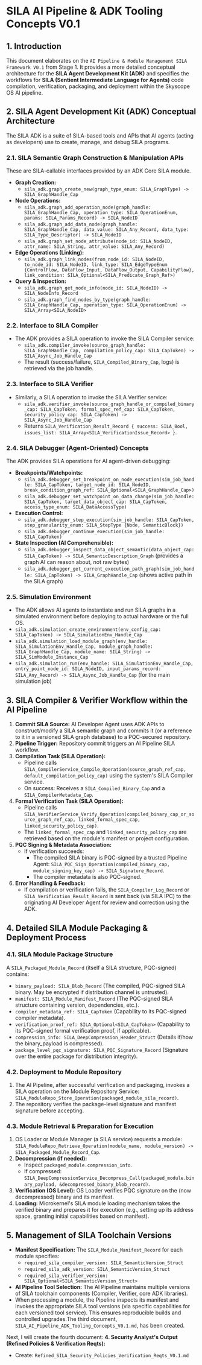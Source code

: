 # SILA AI Pipeline & ADK Tooling Concepts V0.1

## 1. Introduction
This document elaborates on the `AI Pipeline & Module Management SILA Framework V0.1` from Stage 1. It provides a more detailed conceptual architecture for the **SILA Agent Development Kit (ADK)** and specifies the workflows for **SILA (Sentient Intermediate Language for Agents)** code compilation, verification, packaging, and deployment within the Skyscope OS AI pipeline.

## 2. SILA Agent Development Kit (ADK) Conceptual Architecture

The SILA ADK is a suite of SILA-based tools and APIs that AI agents (acting as developers) use to create, manage, and debug SILA programs.

### 2.1. SILA Semantic Graph Construction & Manipulation APIs
These are SILA-callable interfaces provided by an ADK Core SILA module.
*   **Graph Creation:**
    *   `sila_adk.graph_create_new(graph_type_enum: SILA_GraphType) -> SILA_GraphHandle_Cap`
*   **Node Operations:**
    *   `sila_adk.graph_add_operation_node(graph_handle: SILA_GraphHandle_Cap, operation_type: SILA_OperationEnum, params: SILA_Params_Record) -> SILA_NodeID`
    *   `sila_adk.graph_add_data_node(graph_handle: SILA_GraphHandle_Cap, data_value: SILA_Any_Record, data_type: SILA_Type_Descriptor) -> SILA_NodeID`
    *   `sila_adk.graph_set_node_attribute(node_id: SILA_NodeID, attr_name: SILA_String, attr_value: SILA_Any_Record)`
*   **Edge Operations (Linking):**
    *   `sila_adk.graph_link_nodes(from_node_id: SILA_NodeID, to_node_id: SILA_NodeID, link_type: SILA_EdgeTypeEnum {ControlFlow, DataFlow_Input, DataFlow_Output, CapabilityFlow}, link_condition: SILA_Optional<SILA_Predicate_Graph_Ref>)`
*   **Query & Inspection:**
    *   `sila_adk.graph_get_node_info(node_id: SILA_NodeID) -> SILA_NodeInfo_Record`
    *   `sila_adk.graph_find_nodes_by_type(graph_handle: SILA_GraphHandle_Cap, operation_type: SILA_OperationEnum) -> SILA_Array<SILA_NodeID>`

### 2.2. Interface to SILA Compiler
*   The ADK provides a SILA operation to invoke the SILA Compiler service:
    *   `sila_adk.compiler_invoke(source_graph_handle: SILA_GraphHandle_Cap, compilation_policy_cap: SILA_CapToken) -> SILA_Async_Job_Handle_Cap`
    *   The result (success/failure, `SILA_Compiled_Binary_Cap`, logs) is retrieved via the job handle.

### 2.3. Interface to SILA Verifier
*   Similarly, a SILA operation to invoke the SILA Verifier service:
    *   `sila_adk.verifier_invoke(source_graph_handle_or_compiled_binary_cap: SILA_CapToken, formal_spec_ref_cap: SILA_CapToken, security_policy_cap: SILA_CapToken) -> SILA_Async_Job_Handle_Cap`
    *   Returns `SILA_Verification_Result_Record { success: SILA_Bool, issues_list: SILA_Array<SILA_VerificationIssue_Record> }`.

### 2.4. SILA Debugger (Agent-Oriented) Concepts
The ADK provides SILA operations for AI agent-driven debugging:
*   **Breakpoints/Watchpoints:**
    *   `sila_adk.debugger_set_breakpoint_on_node_execution(sim_job_handle: SILA_CapToken, target_node_id: SILA_NodeID, break_condition_graph_ref: SILA_Optional<SILA_GraphHandle_Cap>)`
    *   `sila_adk.debugger_set_watchpoint_on_data_change(sim_job_handle: SILA_CapToken, target_data_object_cap: SILA_CapToken, access_type_enum: SILA_DataAccessType)`
*   **Execution Control:**
    *   `sila_adk.debugger_step_execution(sim_job_handle: SILA_CapToken, step_granularity_enum: SILA_StepType {Node, SemanticBlock})`
    *   `sila_adk.debugger_continue_execution(sim_job_handle: SILA_CapToken)`
*   **State Inspection (AI Comprehensible):**
    *   `sila_adk.debugger_inspect_data_object_semantic(data_object_cap: SILA_CapToken) -> SILA_SemanticDescription_Graph` (provides a graph AI can reason about, not raw bytes)
    *   `sila_adk.debugger_get_current_execution_path_graph(sim_job_handle: SILA_CapToken) -> SILA_GraphHandle_Cap` (shows active path in the SILA graph)

### 2.5. Simulation Environment
*   The ADK allows AI agents to instantiate and run SILA graphs in a simulated environment before deploying to actual hardware or the full OS.
*   `sila_adk.simulation_create_environment(env_config_cap: SILA_CapToken) -> SILA_SimulationEnv_Handle_Cap`
*   `sila_adk.simulation_load_module_graph(env_handle: SILA_SimulationEnv_Handle_Cap, module_graph_handle: SILA_GraphHandle_Cap, module_name: SILA_String) -> SILA_SimModule_Instance_Cap`
*   `sila_adk.simulation_run(env_handle: SILA_SimulationEnv_Handle_Cap, entry_point_node_id: SILA_NodeID, input_params_record: SILA_Any_Record) -> SILA_Async_Job_Handle_Cap` (for the main simulation job)

## 3. SILA Compiler & Verifier Workflow within the AI Pipeline

1.  **Commit SILA Source:** AI Developer Agent uses ADK APIs to construct/modify a SILA semantic graph and commits it (or a reference to it in a versioned SILA graph database) to a PQC-secured repository.
2.  **Pipeline Trigger:** Repository commit triggers an AI Pipeline SILA workflow.
3.  **Compilation Task (SILA Operation):**
    *   Pipeline calls `SILA_CompilerService_Compile_Operation(source_graph_ref_cap, default_compilation_policy_cap)` using the system's SILA Compiler service.
    *   On success: Receives a `SILA_Compiled_Binary_Cap` and a `SILA_CompilerMetadata_Cap`.
4.  **Formal Verification Task (SILA Operation):**
    *   Pipeline calls `SILA_VerifierService_Verify_Operation(compiled_binary_cap_or_source_graph_ref_cap, linked_formal_spec_cap, linked_security_policy_cap)`.
    *   The `linked_formal_spec_cap` and `linked_security_policy_cap` are retrieved based on the module's manifest or project configuration.
5.  **PQC Signing & Metadata Association:**
    *   If verification succeeds:
        *   The compiled SILA binary is PQC-signed by a trusted Pipeline Agent: `SILA_PQC_Sign_Operation(compiled_binary_cap, module_signing_key_cap) -> SILA_Signature_Record`.
        *   The compiler metadata is also PQC-signed.
6.  **Error Handling & Feedback:**
    *   If compilation or verification fails, the `SILA_Compiler_Log_Record` or `SILA_Verification_Result_Record` is sent back (via SILA IPC) to the originating AI Developer Agent for review and correction using the ADK.

## 4. Detailed SILA Module Packaging & Deployment Process

### 4.1. SILA Module Package Structure
A `SILA_Packaged_Module_Record` (itself a SILA structure, PQC-signed) contains:
*   `binary_payload: SILA_Blob_Record` (The compiled, PQC-signed SILA binary. May be encrypted if distribution channel is untrusted).
*   `manifest: SILA_Module_Manifest_Record` (The PQC-signed SILA structure containing version, dependencies, etc.).
*   `compiler_metadata_ref: SILA_CapToken` (Capability to its PQC-signed compiler metadata).
*   `verification_proof_ref: SILA_Optional<SILA_CapToken>` (Capability to its PQC-signed formal verification proof, if applicable).
*   `compression_info: SILA_DeepCompression_Header_Struct` (Details if/how the binary_payload is compressed).
*   `package_level_pqc_signature: SILA_PQC_Signature_Record` (Signature over the entire package for distribution integrity).

### 4.2. Deployment to Module Repository
1.  The AI Pipeline, after successful verification and packaging, invokes a SILA operation on the Module Repository Service:
    `SILA_ModuleRepo_Store_Operation(packaged_module_sila_record)`.
2.  The repository verifies the package-level signature and manifest signature before accepting.

### 4.3. Module Retrieval & Preparation for Execution
1.  OS Loader or Module Manager (a SILA service) requests a module: `SILA_ModuleRepo_Retrieve_Operation(module_name, module_version) -> SILA_Packaged_Module_Record_Cap`.
2.  **Decompression (if needed):**
    *   Inspect `packaged_module.compression_info`.
    *   If compressed: `SILA_DeepCompressionService_Decompress_Call(packaged_module.binary_payload, &decompressed_binary_blob_record)`.
3.  **Verification (OS Level):** OS Loader verifies PQC signature on the (now decompressed) binary and its manifest.
4.  **Loading:** Microkernel's SILA module loading mechanism takes the verified binary and prepares it for execution (e.g., setting up its address space, granting initial capabilities based on manifest).

## 5. Management of SILA Toolchain Versions

*   **Manifest Specification:** The `SILA_Module_Manifest_Record` for each module specifies:
    *   `required_sila_compiler_version: SILA_SemanticVersion_Struct`
    *   `required_sila_adk_version: SILA_SemanticVersion_Struct`
    *   `required_sila_verifier_version: SILA_Optional<SILA_SemanticVersion_Struct>`
*   **AI Pipeline Tool Selection:** The AI Pipeline maintains multiple versions of SILA toolchain components (Compiler, Verifier, core ADK libraries).
*   When processing a module, the Pipeline inspects its manifest and invokes the appropriate SILA tool versions (via specific capabilities for each versioned tool service). This ensures reproducible builds and controlled upgrades.The third document, `SILA_AI_Pipeline_ADK_Tooling_Concepts_V0.1.md`, has been created.

Next, I will create the fourth document:
**4. Security Analyst's Output (Refined Policies & Verification Reqts):**
   *   Create: `Refined_SILA_Security_Policies_Verification_Reqts_V0.1.md`
